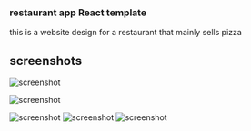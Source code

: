 ### restaurant app React template 
this is a website design for a restaurant that mainly sells pizza

## screenshots
![screenshot](https://ik.imagekit.io/x761p7oyp/foody/Screenshot__222__isnVQaacp.png?ik-sdk-version=javascript-1.4.3&updatedAt=1663920946701)

![screenshot](https://ik.imagekit.io/x761p7oyp/foody/Screenshot__221__NCwzoyla9.png?ik-sdk-version=javascript-1.4.3&updatedAt=1663920946549)

<img src='https://ik.imagekit.io/x761p7oyp/foody/Screenshot__193__tC8VqciVK.png?ik-sdk-version=javascript-1.4.3&updatedAt=1663256082192' alt='screenshot'/>

<img src='https://ik.imagekit.io/x761p7oyp/foody/Screenshot__191__NmlotOf0N.png?ik-sdk-version=javascript-1.4.3&updatedAt=1663256082229' alt='screenshot'/>

<img src='https://ik.imagekit.io/x761p7oyp/foody/Screenshot__192__6wW1mE9nL.png?ik-sdk-version=javascript-1.4.3&updatedAt=1663256082329' alt='screenshot'/>
